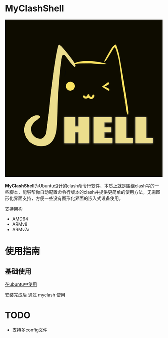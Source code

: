 # MyClashShell

![logo](doc/pic.png)

**MyClashShell**为Ubuntu设计的clash命令行软件，本质上就是围绕clash写的一些脚本，能够帮你自动配置命令行版本的clash并提供更简单的使用方法，无需图形化界面支持，方便一些没有图形化界面的嵌入式设备使用。

支持架构 

- AMD64
- ARMv8
- ARMv7a

# 使用指南
## 基础使用
[在ubuntu中使用](./doc/%E5%9C%A8ubuntu%E4%B8%AD%E4%BD%BF%E7%94%A8.md)

<!-- [在docker中使用](./doc/%E5%9C%A8docker%E4%B8%AD%E4%BD%BF%E7%94%A8.md)

[在wsl2中使用](./doc/%E5%9C%A8wsl%E4%B8%AD%E4%BD%BF%E7%94%A8.md) -->
安装完成后 通过 myclash 使用

# TODO 

- 支持多config文件